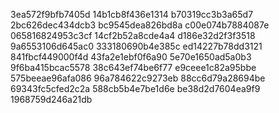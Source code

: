 3ea572f9bfb7405d
14b1cb8f436e1314
b70319cc3b3a65d7
2bc626dec434dcb3
bc9545dea826bd8a
c00e074b7884087e
065816824953c3cf
14cf2b52a8cde4a4
d186e32d2f3f3518
9a6553106d645ac0
333180690b4e385c
ed14227b78dd3121
841fbcf449000f4d
43fa2e1ebf0f6a90
5e70e1650ad5a0b3
9f6ba415bcac5578
38c643ef74be6f77
e9ceee1c82a95bbe
575beeae96afa086
96a784622c9273eb
88cc6d79a28694be
69343fc5cfed2c2a
588cb5b4e7be1d6e
be38d2d7604ea9f9
1968759d246a21db

